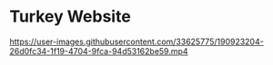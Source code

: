 # Turkey Website


https://user-images.githubusercontent.com/33625775/190923204-26d0fc34-1f19-4704-9fca-94d53162be59.mp4

